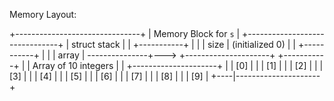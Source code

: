 Memory Layout:

+-------------------------------+
|      Memory Block for `s`     |
+-------------------------------+
| struct stack                  |
| +-----------+                 |
| | size      | (initialized 0) |
| +-----------+                 |
| | array     | ---------------+---> +---------------------+
+-----------+                 |    | Array of 10 integers |
                              |    +---------------------+
                              |    | [0]                 |
                              |    | [1]                 |
                              |    | [2]                 |
                              |    | [3]                 |
                              |    | [4]                 |
                              |    | [5]                 |
                              |    | [6]                 |
                              |    | [7]                 |
                              |    | [8]                 |
                              |    | [9]                 |
                              +----|---------------------+
